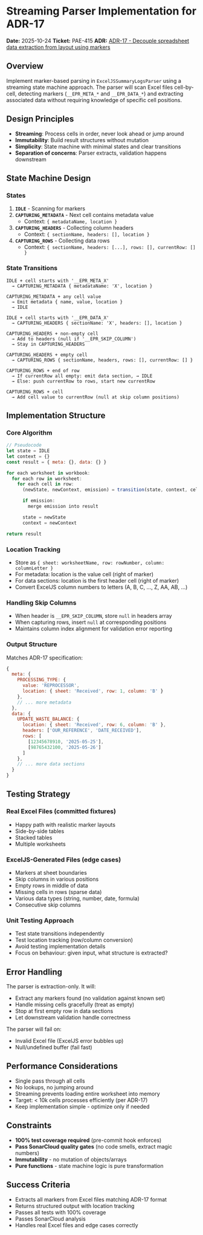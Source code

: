# Streaming Parser Implementation for ADR-17

**Date:** 2025-10-24
**Ticket:** PAE-415
**ADR:** [ADR-17 - Decouple spreadsheet data extraction from layout using markers](../architecture/decisions/0017-decouple-spreadsheet-data-extraction-from-layout-using-markers.md)

## Overview

Implement marker-based parsing in `ExcelJSSummaryLogsParser` using a streaming state machine approach. The parser will scan Excel files cell-by-cell, detecting markers (`__EPR_META_*` and `__EPR_DATA_*`) and extracting associated data without requiring knowledge of specific cell positions.

## Design Principles

- **Streaming**: Process cells in order, never look ahead or jump around
- **Immutability**: Build result structures without mutation
- **Simplicity**: State machine with minimal states and clear transitions
- **Separation of concerns**: Parser extracts, validation happens downstream

## State Machine Design

### States

1. **`IDLE`** - Scanning for markers
2. **`CAPTURING_METADATA`** - Next cell contains metadata value
   - Context: `{ metadataName, location }`
3. **`CAPTURING_HEADERS`** - Collecting column headers
   - Context: `{ sectionName, headers: [], location }`
4. **`CAPTURING_ROWS`** - Collecting data rows
   - Context: `{ sectionName, headers: [...], rows: [], currentRow: [] }`

### State Transitions

```
IDLE + cell starts with '__EPR_META_X'
  → CAPTURING_METADATA { metadataName: 'X', location }

CAPTURING_METADATA + any cell value
  → Emit metadata { name, value, location }
  → IDLE

IDLE + cell starts with '__EPR_DATA_X'
  → CAPTURING_HEADERS { sectionName: 'X', headers: [], location }

CAPTURING_HEADERS + non-empty cell
  → Add to headers (null if '__EPR_SKIP_COLUMN')
  → Stay in CAPTURING_HEADERS

CAPTURING_HEADERS + empty cell
  → CAPTURING_ROWS { sectionName, headers, rows: [], currentRow: [] }

CAPTURING_ROWS + end of row
  → If currentRow all empty: emit data section, → IDLE
  → Else: push currentRow to rows, start new currentRow

CAPTURING_ROWS + cell
  → Add cell value to currentRow (null at skip column positions)
```

## Implementation Structure

### Core Algorithm

```javascript
// Pseudocode
let state = IDLE
let context = {}
const result = { meta: {}, data: {} }

for each worksheet in workbook:
  for each row in worksheet:
    for each cell in row:
      (newState, newContext, emission) = transition(state, context, cell, location)

      if emission:
        merge emission into result

      state = newState
      context = newContext

return result
```

### Location Tracking

- Store as `{ sheet: worksheetName, row: rowNumber, column: columnLetter }`
- For metadata: location is the value cell (right of marker)
- For data sections: location is the first header cell (right of marker)
- Convert ExcelJS column numbers to letters (A, B, C, ..., Z, AA, AB, ...)

### Handling Skip Columns

- When header is `__EPR_SKIP_COLUMN`, store `null` in headers array
- When capturing rows, insert `null` at corresponding positions
- Maintains column index alignment for validation error reporting

### Output Structure

Matches ADR-17 specification:

```javascript
{
  meta: {
    PROCESSING_TYPE: {
      value: 'REPROCESSOR',
      location: { sheet: 'Received', row: 1, column: 'B' }
    },
    // ... more metadata
  },
  data: {
    UPDATE_WASTE_BALANCE: {
      location: { sheet: 'Received', row: 6, column: 'B' },
      headers: ['OUR_REFERENCE', 'DATE_RECEIVED'],
      rows: [
        [12345678910, '2025-05-25'],
        [98765432100, '2025-05-26']
      ]
    },
    // ... more data sections
  }
}
```

## Testing Strategy

### Real Excel Files (committed fixtures)

- Happy path with realistic marker layouts
- Side-by-side tables
- Stacked tables
- Multiple worksheets

### ExcelJS-Generated Files (edge cases)

- Markers at sheet boundaries
- Skip columns in various positions
- Empty rows in middle of data
- Missing cells in rows (sparse data)
- Various data types (string, number, date, formula)
- Consecutive skip columns

### Unit Testing Approach

- Test state transitions independently
- Test location tracking (row/column conversion)
- Avoid testing implementation details
- Focus on behaviour: given input, what structure is extracted?

## Error Handling

The parser is extraction-only. It will:

- Extract any markers found (no validation against known set)
- Handle missing cells gracefully (treat as empty)
- Stop at first empty row in data sections
- Let downstream validation handle correctness

The parser will fail on:

- Invalid Excel file (ExcelJS error bubbles up)
- Null/undefined buffer (fail fast)

## Performance Considerations

- Single pass through all cells
- No lookups, no jumping around
- Streaming prevents loading entire worksheet into memory
- Target: < 10k cells processes efficiently (per ADR-17)
- Keep implementation simple - optimize only if needed

## Constraints

- **100% test coverage required** (pre-commit hook enforces)
- **Pass SonarCloud quality gates** (no code smells, extract magic numbers)
- **Immutability** - no mutation of objects/arrays
- **Pure functions** - state machine logic is pure transformation

## Success Criteria

- Extracts all markers from Excel files matching ADR-17 format
- Returns structured output with location tracking
- Passes all tests with 100% coverage
- Passes SonarCloud analysis
- Handles real Excel files and edge cases correctly
